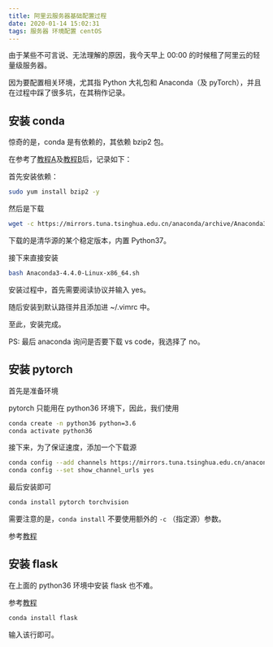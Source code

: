 ```yaml
---
title: 阿里云服务器基础配置过程
date: 2020-01-14 15:02:31
tags: 服务器 环境配置 centOS
---
```


由于某些不可言说、无法理解的原因，我今天早上 00:00 的时候租了阿里云的轻量级服务器。

因为要配置相关环境，尤其指 Python 大礼包和 Anaconda（及 pyTorch），并且在过程中踩了很多坑，在其稍作记录。

<!--more-->

## 安装 conda 

惊奇的是，conda 是有依赖的，其依赖 bzip2 包。

在参考了[教程A](https://www.jianshu.com/p/1888984cad82)及[教程B](https://www.cnblogs.com/xiao-apple36/p/9052102.html)后，记录如下：

首先安装依赖：

```bash
sudo yum install bzip2 -y
```

然后是下载

```bash
wget -c https://mirrors.tuna.tsinghua.edu.cn/anaconda/archive/Anaconda3-2018.12-Linux-x86_64.sh
```

下载的是清华源的某个稳定版本，内置 Python37。

接下来直接安装

```bash
bash Anaconda3-4.4.0-Linux-x86_64.sh
```

安装过程中，首先需要阅读协议并输入 yes。

随后安装到默认路径并且添加进 ~/.vimrc 中。

至此，安装完成。

PS: 最后 anaconda 询问是否要下载 vs code，我选择了 no。

## 安装 pytorch

首先是准备环境

pytorch 只能用在 python36 环境下，因此，我们使用

```bash
conda create -n python36 python=3.6
conda activate python36
```

接下来，为了保证速度，添加一个下载源

```bash
conda config --add channels https://mirrors.tuna.tsinghua.edu.cn/anaconda/pkgs/free/
conda config --set show_channel_urls yes
```

最后安装即可

```bash
conda install pytorch torchvision
```

需要注意的是，`conda install` 不要使用额外的 `-c` （指定源）参数。

参考[教程](https://blog.csdn.net/lykxhtp/article/details/81559046)

## 安装 flask

在上面的 python36 环境中安装 flask 也不难。

参考[教程](https://www.cnblogs.com/linguanqiang/p/6706641.html)

```bash
conda install flask
```

输入该行即可。

